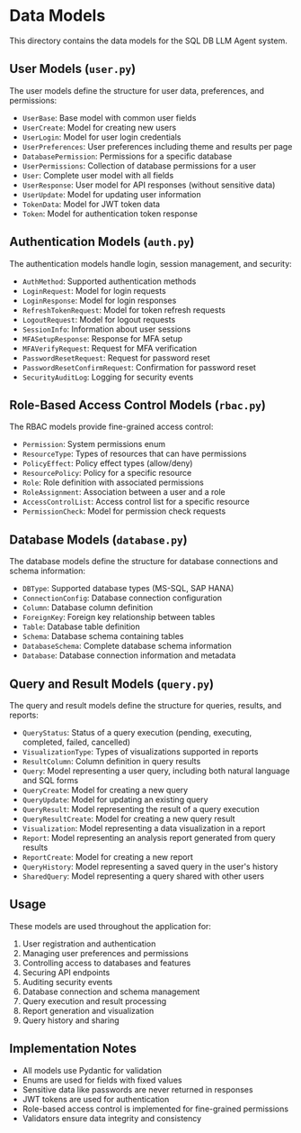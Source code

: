 # Data Models

This directory contains the data models for the SQL DB LLM Agent system.

## User Models (`user.py`)

The user models define the structure for user data, preferences, and permissions:

- `UserBase`: Base model with common user fields
- `UserCreate`: Model for creating new users
- `UserLogin`: Model for user login credentials
- `UserPreferences`: User preferences including theme and results per page
- `DatabasePermission`: Permissions for a specific database
- `UserPermissions`: Collection of database permissions for a user
- `User`: Complete user model with all fields
- `UserResponse`: User model for API responses (without sensitive data)
- `UserUpdate`: Model for updating user information
- `TokenData`: Model for JWT token data
- `Token`: Model for authentication token response

## Authentication Models (`auth.py`)

The authentication models handle login, session management, and security:

- `AuthMethod`: Supported authentication methods
- `LoginRequest`: Model for login requests
- `LoginResponse`: Model for login responses
- `RefreshTokenRequest`: Model for token refresh requests
- `LogoutRequest`: Model for logout requests
- `SessionInfo`: Information about user sessions
- `MFASetupResponse`: Response for MFA setup
- `MFAVerifyRequest`: Request for MFA verification
- `PasswordResetRequest`: Request for password reset
- `PasswordResetConfirmRequest`: Confirmation for password reset
- `SecurityAuditLog`: Logging for security events

## Role-Based Access Control Models (`rbac.py`)

The RBAC models provide fine-grained access control:

- `Permission`: System permissions enum
- `ResourceType`: Types of resources that can have permissions
- `PolicyEffect`: Policy effect types (allow/deny)
- `ResourcePolicy`: Policy for a specific resource
- `Role`: Role definition with associated permissions
- `RoleAssignment`: Association between a user and a role
- `AccessControlList`: Access control list for a specific resource
- `PermissionCheck`: Model for permission check requests

## Database Models (`database.py`)

The database models define the structure for database connections and schema information:

- `DBType`: Supported database types (MS-SQL, SAP HANA)
- `ConnectionConfig`: Database connection configuration
- `Column`: Database column definition
- `ForeignKey`: Foreign key relationship between tables
- `Table`: Database table definition
- `Schema`: Database schema containing tables
- `DatabaseSchema`: Complete database schema information
- `Database`: Database connection information and metadata

## Query and Result Models (`query.py`)

The query and result models define the structure for queries, results, and reports:

- `QueryStatus`: Status of a query execution (pending, executing, completed, failed, cancelled)
- `VisualizationType`: Types of visualizations supported in reports
- `ResultColumn`: Column definition in query results
- `Query`: Model representing a user query, including both natural language and SQL forms
- `QueryCreate`: Model for creating a new query
- `QueryUpdate`: Model for updating an existing query
- `QueryResult`: Model representing the result of a query execution
- `QueryResultCreate`: Model for creating a new query result
- `Visualization`: Model representing a data visualization in a report
- `Report`: Model representing an analysis report generated from query results
- `ReportCreate`: Model for creating a new report
- `QueryHistory`: Model representing a saved query in the user's history
- `SharedQuery`: Model representing a query shared with other users

## Usage

These models are used throughout the application for:

1. User registration and authentication
2. Managing user preferences and permissions
3. Controlling access to databases and features
4. Securing API endpoints
5. Auditing security events
6. Database connection and schema management
7. Query execution and result processing
8. Report generation and visualization
9. Query history and sharing

## Implementation Notes

- All models use Pydantic for validation
- Enums are used for fields with fixed values
- Sensitive data like passwords are never returned in responses
- JWT tokens are used for authentication
- Role-based access control is implemented for fine-grained permissions
- Validators ensure data integrity and consistency
